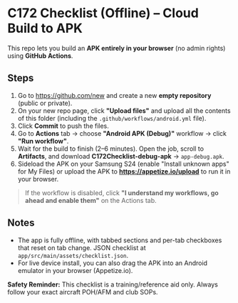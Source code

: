 # C172 Checklist (Offline) – Cloud Build to APK

This repo lets you build an **APK entirely in your browser** (no admin rights) using **GitHub Actions**.

## Steps

1. Go to https://github.com/new and create a new **empty repository** (public or private).
2. On your new repo page, click **"Upload files"** and upload all the contents of this folder (including the `.github/workflows/android.yml` file).
3. Click **Commit** to push the files.
4. Go to **Actions** tab → choose **"Android APK (Debug)"** workflow → click **"Run workflow"**.
5. Wait for the build to finish (2–6 minutes). Open the job, scroll to **Artifacts**, and download **C172Checklist-debug-apk** → `app-debug.apk`.
6. Sideload the APK on your Samsung S24 (enable "Install unknown apps" for My Files) or upload the APK to **https://appetize.io/upload** to run it in your browser.

> If the workflow is disabled, click **"I understand my workflows, go ahead and enable them"** on the Actions tab.

## Notes
- The app is fully offline, with tabbed sections and per-tab checkboxes that reset on tab change. JSON checklist at `app/src/main/assets/checklist.json`.
- For live device install, you can also drag the APK into an Android emulator in your browser (Appetize.io).

**Safety Reminder:** This checklist is a training/reference aid only. Always follow your exact aircraft POH/AFM and club SOPs.
